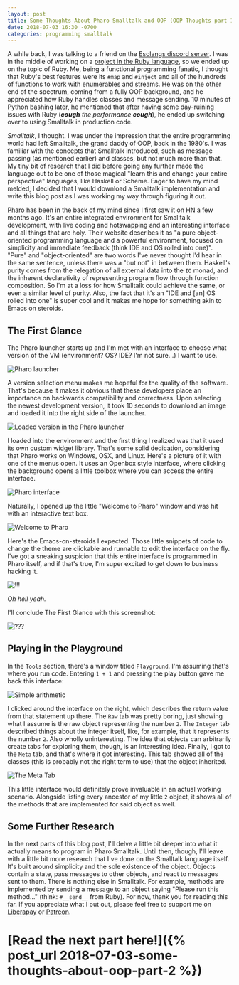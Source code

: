 ```yaml
---
layout: post
title: Some Thoughts About Pharo Smalltalk and OOP (OOP Thoughts part 1)
date: 2018-07-03 16:30 -0700
categories: programming smalltalk
---
```


A while back, I was talking to a friend on the [Esolangs discord server](https://discord.gg/Ua2fxrK). I was in the middle of working on a [project in the Ruby language](https://github.com/aearnus/blackhawk), so we ended up on the topic of Ruby. Me, being a functional programming fanatic, I thought that Ruby's best features were its `#map` and `#inject` and all of the hundreds of functions to work with enumerables and streams. He was on the other end of the spectrum, coming from a fully OOP background, and he appreciated how Ruby handles classes and message sending. 10 minutes of Python bashing later, he mentioned that after having some day-ruining issues with Ruby (*__cough__ the performance __cough__*), he ended up switching over to using Smalltalk in production code.

*Smalltalk*, I thought. I was under the impression that the entire programming world had left Smalltalk, the grand daddy of OOP, back in the 1980's. I was familiar with the concepts that Smalltalk introduced, such as message passing (as mentioned earlier) and classes, but not much more than that. My tiny bit of research that I did before going any further made the language out to be one of those magical "learn this and change your entire perspective" languages, like Haskell or Scheme. Eager to have my mind melded, I decided that I would download a Smalltalk implementation and write this blog post as I was working my way through figuring it out.

[Pharo](https://pharo.org/) has been in the back of my mind since I first saw it on HN a few months ago. It's an entire integrated environment for Smalltalk development, with live coding and hotswapping and an interesting interface and all things that are holy. Their website describes it as "a pure object-oriented programming language and a powerful environment, focused on simplicity and immediate feedback (think IDE and OS rolled into one)". "Pure" and "object-oriented" are two words I've never thought I'd hear in the same sentence, unless there was a "but not" in between them. Haskell's purity comes from the relegation of all external data into the `IO` monad, and the inherent declarativity of representing program flow through function composition. So I'm at a loss for how Smalltalk could achieve the same, or even a similar level of purity. Also, the fact that it's an "IDE and [an] OS rolled into one" is super cool and it makes me hope for something akin to Emacs on steroids.

The First Glance
---
The Pharo launcher starts up and I'm met with an interface to choose what version of the VM (environment? OS? IDE? I'm not sure...) I want to use.

![Pharo launcher](/assets/imgs/some-thoughts-about-oop/0.png)

A version selection menu makes me hopeful for the quality of the software. That's because it makes it obvious that these developers place an importance on backwards compatibility and correctness. Upon selecting the newest development version, it took 10 seconds to download an image and loaded it into the right side of the launcher.

![Loaded version in the Pharo launcher](/assets/imgs/some-thoughts-about-oop/1.png)

I loaded into the environment and the first thing I realized was that it used its own custom widget library. That's some solid dedication, considering that Pharo works on Windows, OSX, and Linux. Here's a picture of it with one of the menus open. It uses an Openbox style interface, where clicking the background opens a little toolbox where you can access the entire interface.

![Pharo interface](/assets/imgs/some-thoughts-about-oop/2.png)

Naturally, I opened up the little "Welcome to Pharo" window and was hit with an interactive text box.

![Welcome to Pharo](/assets/imgs/some-thoughts-about-oop/3.png)

Here's the Emacs-on-steroids I expected. Those little snippets of code to change the theme are clickable and runnable to edit the interface on the fly. I've got a sneaking suspicion that this entire interface is programmed in Pharo itself, and if that's true, I'm super excited to get down to business hacking it.

![!!!](/assets/imgs/some-thoughts-about-oop/4.png)

*Oh hell yeah.*

I'll conclude The First Glance with this screenshot:

![???](/assets/imgs/some-thoughts-about-oop/5.png)

Playing in the Playground
---
In the `Tools` section, there's a window titled `Playground`. I'm assuming that's where you run code. Entering `1 + 1` and pressing the play button gave me back this interface:

![Simple arithmetic](/assets/imgs/some-thoughts-about-oop/6.png)

I clicked around the interface on the right, which describes the return value from that statement up there. The `Raw` tab was pretty boring, just showing what I assume is the raw object representing the number `2`. The `Integer` tab described things about the integer itself, like, for example, that it represents the number `2`. Also wholly uninteresting. The idea that objects can arbitrarily create tabs for exploring them, though, is an interesting idea. Finally, I got to the `Meta` tab, and that's where it got interesting. This tab showed all of the classes (this is probably not the right term to use) that the object inherited.

![The Meta Tab](/assets/imgs/some-thoughts-about-oop/7.png)

This little interface would definitely prove invaluable in an actual working scenario. Alongside listing every ancestor of my little `2` object, it shows all of the methods that are implemented for said object as well.

Some Further Research
---
In the next parts of this blog post, I'll delve a little bit deeper into what it actually means to program in Pharo Smalltalk. Until then, though, I'll leave with a little bit more research that I've done on the Smalltalk language itself. It's built around simplicity and the sole existence of the object. Objects contain a state, pass messages to other objects, and react to messages sent to them. There is nothing else in Smalltalk. For example, methods are implemented by sending a message to an object saying "Please run this method..." (think: `#__send__` from Ruby). For now, thank you for reading this far. If you appreciate what I put out, please feel free to support me on [Liberapay](https://liberapay.com/Aearnus) or [Patreon](https://www.patreon.com/aearnus).

# [Read the next part here!]({% post_url 2018-07-03-some-thoughts-about-oop-part-2 %})
